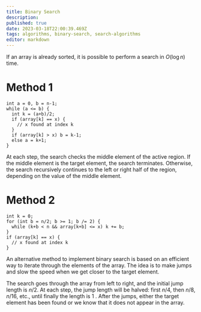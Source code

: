 ```yaml
---
title: Binary Search
description: 
published: true
date: 2023-03-18T22:00:39.469Z
tags: algorithms, binary-search, search-algorithms
editor: markdown
---
```


If an array is already sorted, it is possible to perform a search in $O(\log n)$ time. 

# Method 1
```
int a = 0, b = n-1;
while (a <= b) {
  int k = (a+b)/2;
  if (array[k] == x) {
    // x found at index k
  }
  if (array[k] > x) b = k-1;
  else a = k+1;
}
```

At each step, the search checks the middle element of the active region. If the middle element is the target element, the search terminates. Otherwise, the search recursively continues to the left or right half of the region, depending on the value of the middle element.

# Method 2
```
int k = 0;
for (int b = n/2; b >= 1; b /= 2) {
  while (k+b < n && array[k+b] <= x) k += b;
}
if (array[k] == x) {
  // x found at index k
}
```

An alternative method to implement binary search is based on an efficient way to iterate through the elements of the array. The idea is to make jumps and slow the speed when we get closer to the target element.

The search goes through the array from left to right, and the initial jump length is $n / 2$. At each step, the jump length will be halved: first $n / 4$, then $n / 8$, $n / 16$, etc., until finally the length is 1 . After the jumps, either the target element has been found or we know that it does not appear in the array.